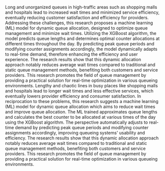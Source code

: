 Long and unorganized queues in high-traffic areas such as shopping malls and hospitals lead to increased wait times and minimized service efficiency, eventually reducing customer satisfaction and efficiency for providers. Addressing these challenges, this research proposes a machine learning (ML) model for dynamic queue allocation, designed to optimize queue management and minimize wait times. Utilizing the XGBoost algorithm, the model predicts queue lengths and determines optimal counter allocations at different times throughout the day. By predicting peak queue periods and modifying counter assignments accordingly, the model dynamically adapts to real-time demand, therefore enhancing the efficiency and user experience.
The research results show that this dynamic allocation approach notably reduces average wait times compared to traditional and static queue management methods, benefiting both customers and service providers. This research promotes the field of queue management by providing a practical solution for real-time optimization in various queueing environments. Lengthy and chaotic lines in busy places like shopping malls and hospitals lead to longer wait times and less effective services, which eventually lowers provider efficiency and consumer satisfaction. In reciprocation to these problems, this research suggests a machine learning (ML) model for dynamic queue allocation which aims to reduce wait times and improve queue allocation. The ML trained approximates queue lengths and calculates the best counter to be allocated at various times of the day using the XGBoost algorithm. The perspective automatically adjusts to real-time demand by predicting peak queue periods and modifying counter assignments accordingly, improving queueing systems' usability and efficiency.
The research results show that this dynamic allocation approach notably reduces average wait times compared to traditional and static queue management methods, benefiting both customers and service providers. This research promotes the field of queue management by providing a practical solution for real-time optimization in various queueing environments.
